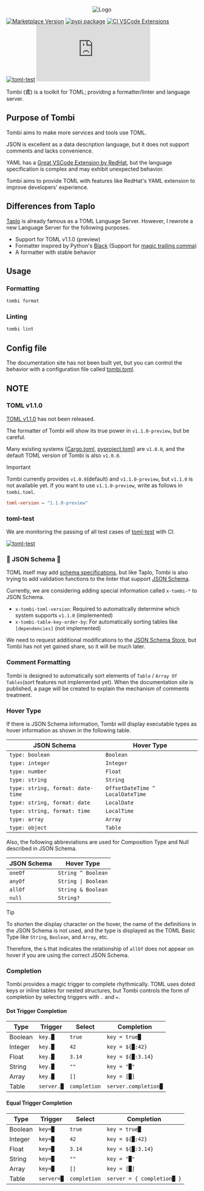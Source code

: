 <div align="center">
    <img src="https://raw.githubusercontent.com/tombi-toml/tombi/refs/heads/main/docs/images/tombi.svg" alt="Logo">
</div>

[![Marketplace Version](https://vsmarketplacebadges.dev/version/yassun7010.tombi.png?label=VS%20Code%20Marketplace&logo=visual-studio-code "Current Release")](https://marketplace.visualstudio.com/items?itemName=yassun7010.tombi)
[![pypi package](https://badge.fury.io/py/tombi.svg)](https://pypi.org/project/tombi)
[![CI VSCode Extensions](https://github.com/tombi-toml/tombi/actions/workflows/ci_vscode.yml/badge.svg)](https://github.com/tombi-toml/tombi/actions/workflows/ci_vscode.yml)
[![toml-test](https://github.com/tombi-toml/tombi/actions/workflows/toml-test.yml/badge.svg)](https://github.com/tombi-toml/tombi/actions)
[![GitHub license](https://badgen.net/github/license/Naereen/Strapdown.js?style=flat-square)](https://github.com/Naereen/StrapDown.js/blob/master/LICENSE)

Tombi (鳶) is a toolkit for TOML; providing a formatter/linter and language server.

## Purpose of Tombi
Tombi aims to make more services and tools use TOML.

JSON is excellent as a data description language, but it does not support comments and lacks convenience.

YAML has a [Great VSCode Extension by RedHat](https://marketplace.visualstudio.com/items?itemName=redhat.vscode-yaml),
but the language specification is complex and may exhibit unexpected behavior.

Tombi aims to provide TOML with features like RedHat's YAML extension to improve developers' experience.

## Differences from Taplo

[Taplo](https://github.com/tamasfe/taplo) is already famous as a TOML Language Server.
However, I rewrote a new Language Server for the following purposes.

- Support for TOML v1.1.0 (preview)
- Formatter inspired by Python's [Black](https://github.com/psf/black) (Support for [magic trailing comma](https://black.readthedocs.io/en/stable/the_black_code_style/current_style.html#the-magic-trailing-comma))
- A formatter with stable behavior

## Usage
### Formatting
```sh
tombi format
```

### Linting
```sh
tombi lint
```

## Config file
The documentation site has not been built yet,
but you can control the behavior with a configuration file called
[tombi.toml](https://github.com/tombi-toml/tombi/blob/main/tombi.toml).

## NOTE
### TOML v1.1.0
[TOML v1.1.0](https://github.com/toml-lang/toml/issues/928) has not been released.

The formatter of Tombi will show its true power in `v1.1.0-preview`, but be careful.

Many existing systems ([Cargo.toml](https://doc.rust-lang.org/cargo/reference/manifest.html), [pyproject.toml](https://packaging.python.org/en/latest/guides/writing-pyproject-toml/)) are `v1.0.0`, and the default TOML version of Tombi is also `v1.0.0`.

> [!IMPORTANT]
> Tombi currently provides `v1.0.0`(default) and `v1.1.0-preview`, but `v1.1.0` is not available yet.
> If you want to use `v1.1.0-preview`, write as follows in `tombi.toml`.
> ```toml
> toml-version = "1.1.0-preview"
> ```

### toml-test
We are monitoring the passing of all test cases of [toml-test](https://github.com/toml-lang/toml-test) with CI.

[![toml-test](https://github.com/tombi-toml/tombi/actions/workflows/toml-test.yml/badge.svg)](https://github.com/tombi-toml/tombi/actions)

### 🚧 JSON Schema 🚧
TOML itself may add [schema specifications](https://github.com/toml-lang/toml/issues/792),
but like Taplo, Tombi is also trying to add validation functions to the linter that support [JSON Schema](https://json-schema.org/).

Currently, we are considering adding special information called `x-tombi-*` to JSON Schema.

- `x-tombi-toml-version`: Required to automatically determine which system supports `v1.1.0` (implemented)
- `x-tombi-table-key-order-by`: For automatically sorting tables like `[dependencies]` (not implemented)

We need to request additional modifications to the [JSON Schema Store](https://www.schemastore.org/json/),
but Tombi has not yet gained share, so it will be much later.

### Comment Formatting
Tombi is designed to automatically sort elements of `Table` / `Array Of Tables`(sort features not implemented yet).
When the documentation site is published, a page will be created to explain the mechanism of comments treatment.

### Hover Type
If there is JSON Schema information, Tombi will display executable types as hover information as shown in the following table.

| JSON Schema | Hover Type |
| --- | --- |
| `type: boolean` | `Boolean` |
| `type: integer` | `Integer` |
| `type: number` | `Float` |
| `type: string` | `String` |
| `type: string, format: date-time` | `OffsetDateTime ^ LocalDateTime` |
| `type: string, format: date` | `LocalDate` |
| `type: string, format: time` | `LocalTime` |
| `type: array` | `Array` |
| `type: object` | `Table` |

Also, the following abbreviations are used for Composition Type and Null described in JSON Schema.

| JSON Schema | Hover Type |
| --- | --- |
| `oneOf` | `String ^ Boolean` |
| `anyOf` | `String \| Boolean` |
| `allOf` | `String & Boolean` |
| `null` | `String?` |

> [!TIP]
> To shorten the display character on the hover, the name of the definitions in the JSON Schema
> is not used, and the type is displayed as the TOML Basic Type like `String`, `Boolean`, and `Array`, etc.
>
> Therefore, the `&` that indicates the relationship of `allOf` does not appear on hover
> if you are using the correct JSON Schema.

### Completion
Tombi provides a magic trigger to complete rhythmically.
TOML uses doted keys or inline tables for nested structures,
but Tombi controls the form of completion by selecting triggers with `.` and `=`.

#### Dot Trigger Completion

| Type | Trigger | Select | Completion |
| --- | --- | --- | --- |
| Boolean  | `key.█` | `true` | `key = true█` |
| Integer  | `key.█` | `42` | `key = ${█:42}` |
| Float | `key.█` | `3.14` | `key = ${█:3.14}` |
| String | `key.█` | `""` | `key = "█"` |
| Array | `key.█` | `[]` | `key = [█]` |
| Table  | `server.█` | `completion` | `server.completion█` |

#### Equal Trigger Completion

| Type | Trigger | Select | Completion |
| --- | --- | --- | --- |
| Boolean | `key=█` | `true` | `key = true█` |
| Integer | `key=█` | `42` | `key = ${█:42}` |
| Float | `key=█` | `3.14` | `key = ${█:3.14}` |
| String | `key=█` | `""` | `key = "█"` |
| Array | `key=█` | `[]` | `key = [█]` |
| Table | `server=█` | `completion` | `server = { completion█ }` |

